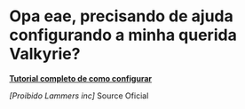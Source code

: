 # Opa eae, precisando de ajuda configurando a minha querida Valkyrie?
**[Tutorial completo de como configurar](https://www.youtube.com/watch?v=IJlUdrY-KEM&t=2s)**


*[Proibido Lammers inc]*
Source Oficial
